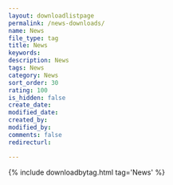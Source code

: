 ```yaml
---
layout: downloadlistpage
permalink: /news-downloads/
name: News
file_type: tag
title: News
keywords:
description: News
tags: News
category: News
sort_order: 30
rating: 100
is_hidden: false
create_date:
modified_date:
created_by:
modified_by:
comments: false
redirecturl:

---
```

 {% include downloadbytag.html tag='News' %}
